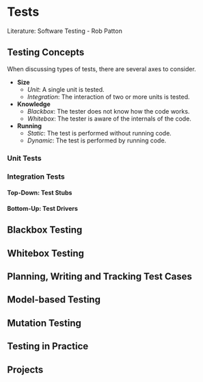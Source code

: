 # Tests

Literature: Software Testing - Rob Patton

## Testing Concepts

When discussing types of tests, there are several axes to consider.
- **Size**
    - *Unit*: A single unit is tested.
    - *Integration*: The interaction of two or more units is tested.
- **Knowledge**
    - *Blackbox*: The tester does not know how the code works.
    - *Whitebox*: The tester is aware of the internals of the code.
- **Running**
    - *Static*: The test is performed without running code.
    - *Dynamic*: The test is performed by running code.

### Unit Tests

### Integration Tests

#### Top-Down: Test Stubs

#### Bottom-Up: Test Drivers

## Blackbox Testing

## Whitebox Testing

## Planning, Writing and Tracking Test Cases

## Model-based Testing

## Mutation Testing

## Testing in Practice

## Projects
